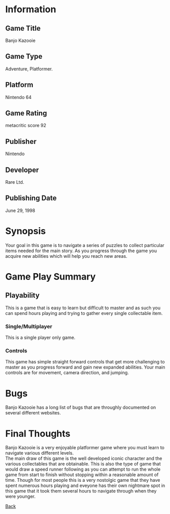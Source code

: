 # Information

## Game Title

Banjo Kazooie

## Game Type

Adventure, Platformer.

## Platform

Nintendo 64

## Game Rating

metacritic score 92

## Publisher

Nintendo

## Developer

Rare Ltd.

## Publishing Date

June 29, 1998

# Synopsis

Your goal in this game is to navigate a series of puzzles to collect particular items needed for the main story. 
As you progress through the game you acquire new abilities which will help you reach new areas.

# Game Play Summary

## Playability

This is a game that is easy to learn but difficult to master and as such you can spend hours playing and trying
to gather every single collectable item.

### Single/Multiplayer

This is a single player only game.

### Controls

This game has simple straight forward controls that get more challenging to master as you progress forward and gain 
new expanded abilities. Your main controls are for movement, camera direction, and jumping.

# Bugs

Banjo Kazooie has a long list of bugs that are throughly documented on several different websites.

# Final Thoughts

Banjo Kazooie is a very enjoyable platformer game where you must learn to navigate various different levels.  
The main draw of this game is the well developed iconic character and the various collectables that are obtainable.
This is also the type of game that would draw a speed runner following as you can attempt to run the whole game from 
start to finish without stopping within a reasonable amount of time.  Though for most people this is a very nostolgic
game that they have spent numerous hours playing and eveyone has their own nightmare spot in this game that it took
them several hours to navigate through when they were younger.

[Back](Portfolio.md)
